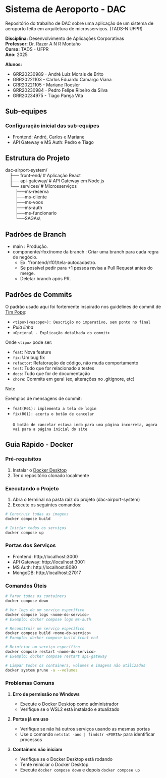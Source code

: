 # Sistema de Aeroporto - DAC

Repositório do trabalho de DAC sobre uma aplicação de um sistema de aeroporto feito em arquitetura de microsserviços. (TADS-N UFPR)

**Disciplina:** Desenvolvimento de Aplicações Corporativas  
**Professor:** Dr. Razer A N R Montaño  
**Curso:** TADS - UFPR  
**Ano:** 2025

**Alunos:**
- GRR20230989 - André Luiz Morais de Brito
- GRR20221103 - Carlos Eduardo Camargo Viana
- GRR20221105 - Mariane Roesler
- GRR20230984 - Pedro Felipe Ribeiro da Silva
- GRR20234975 - Tiago Pareja Vita

## Sub-equipes
### Configuração inicial das sub-equipes
- Frontend: André, Carlos e Mariane
- API Gateway e MS Auth: Pedro e Tiago

## Estrutura do Projeto
dac-airport-system/\
    &emsp;├── front-end/ # Aplicação React\
    &emsp;├── api-gateway/ # API Gateway em Node.js\
    &emsp;└── services/ # Microsserviços\
    &emsp;&emsp;    ├──ms-reserva\
    &emsp;&emsp;    ├──ms-cliente\
    &emsp;&emsp;    ├──ms-voos\
    &emsp;&emsp;    ├──ms-auth\
    &emsp;&emsp;    ├──ms-funcionario\
    &emsp;&emsp;    └──SAGAs\

## Padrões de Branch

- main : Produção.
- componente/rfxx/nome da branch : Criar uma branch para cada regra de negócio.
    - Ex. 'frontend/rf01/tela-autocadastro.
    - Se possível pedir para +1 pessoa revisa a Pull Request antes do merge.
    - Deletar branch após PR.

## Padrões de Commits

O padrão usado aqui foi fortemente inspirado nos guidelines de commit de [Tim Pope](https://tbaggery.com/2008/04/19/a-note-about-git-commit-messages.html):
- ```<tipo>(<escopo>): Descrição no imperativo, sem ponto no final```
- _Pula linha_
- ```<Opcional - Explicação detalhada do commit>```

Onde ```<tipo>``` pode ser:

- ```feat```: Nova feature
- ```fix```: Um bug fix
- ```refactor```: Refatoração de código, não muda comportamento
- ```test```: Tudo que for relacionado a testes
- ```docs```: Tudo que for de documentação
- ```chore```: Commits em geral (ex, alterações no .gitignore, etc)

> [!NOTE]
> Exemplos de mensagens de commit:
>- ```feat(R01): implementa a tela de login```  
>- ```fix(R01): acerta o botão de cancelar```\
>\
>```O botão de cancelar estava indo para uma página incorreta, agora vai para a página inicial do site```

## Guia Rápido - Docker

### Pré-requisitos
1. Instalar o [Docker Desktop](https://www.docker.com/products/docker-desktop/)
2. Ter o repositório clonado localmente

### Executando o Projeto
1. Abra o terminal na pasta raiz do projeto (dac-airport-system)
2. Execute os seguintes comandos:

```bash
# Construir todas as imagens
docker compose build

# Iniciar todos os serviços
docker compose up
```

### Portas dos Serviços
- Frontend: http://localhost:3000
- API Gateway: http://localhost:3001
- MS Auth: http://localhost:8080
- MongoDB: http://localhost:27017

### Comandos Úteis
```bash
# Parar todos os containers
docker compose down

# Ver logs de um serviço específico
docker compose logs <nome-do-servico>
# Exemplo: docker compose logs ms-auth

# Reconstruir um serviço específico
docker compose build <nome-do-servico>
# Exemplo: docker compose build front-end

# Reiniciar um serviço específico
docker compose restart <nome-do-servico>
# Exemplo: docker compose restart api-gateway

# Limpar todos os containers, volumes e imagens não utilizadas
docker system prune -a --volumes
```

### Problemas Comuns

1. **Erro de permissão no Windows**
   - Execute o Docker Desktop como administrador
   - Verifique se o WSL2 está instalado e atualizado

2. **Portas já em uso**
   - Verifique se não há outros serviços usando as mesmas portas
   - Use o comando `netstat -ano | findstr <PORTA>` para identificar processos

3. **Containers não iniciam**
   - Verifique se o Docker Desktop está rodando
   - Tente reiniciar o Docker Desktop
   - Execute `docker compose down` e depois `docker compose up`

